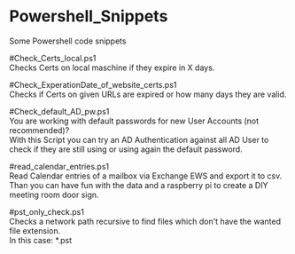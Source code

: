 # Powershell_Snippets
Some Powershell code snippets

#Check_Certs_local.ps1  
Checks Certs on local maschine if they expire in X days.

#Check_ExperationDate_of_website_certs.ps1  
Checks if Certs on given URLs are expired or how many days they are valid. 

#Check_default_AD_pw.ps1  
You are working with default passwords for new User Accounts (not recommended)?  
With this Script you can try an AD Authentication against all AD User to check if they are still using or using again the default password. 

#read_calendar_entries.ps1  
Read Calendar entries of a mailbox via Exchange EWS and export it to csv.  
Than you can have fun with the data and a raspberry pi to create a DIY meeting room door sign.

#pst_only_check.ps1  
Checks a network path recursive to find files which don't have the wanted file extension.  
In this case: *.pst


